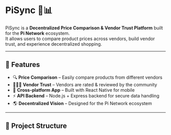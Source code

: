 # PiSync 💱📊

PiSync is a **Decentralized Price Comparison & Vendor Trust Platform** built for the **Pi Network** ecosystem.  
It allows users to compare product prices across vendors, build vendor trust, and experience decentralized shopping.

---

## 🌟 Features
- 🔍 **Price Comparison** – Easily compare products from different vendors  
- 👨‍👩‍👧 **Vendor Trust** – Vendors are rated & reviewed by the community  
- 📱 **Cross-platform App** – Built with React Native for mobile  
- ⚡ **API Backend** – Node.js + Express backend for secure data handling  
- 🌎 **Decentralized Vision** – Designed for the Pi Network ecosystem  

---

## 📂 Project Structure
